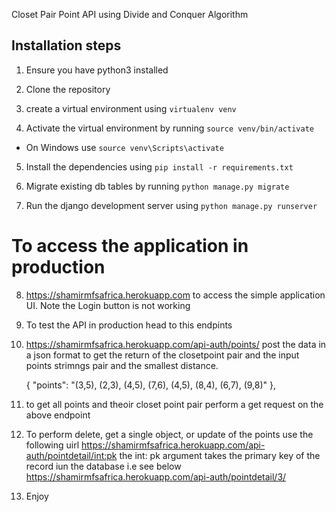 Closet Pair Point API using Divide and Conquer Algorithm

## Installation steps

1. Ensure you have python3 installed

2. Clone the repository
3. create a virtual environment using `virtualenv venv`
4. Activate the virtual environment by running `source venv/bin/activate`

- On Windows use `source venv\Scripts\activate`

5. Install the dependencies using `pip install -r requirements.txt`

6. Migrate existing db tables by running `python manage.py migrate`

7. Run the django development server using `python manage.py runserver`

# To access the application in production

8. https://shamirmfsafrica.herokuapp.com to access the simple application UI. Note the Login button is not working

9. To test the API in production head to this endpints

10. https://shamirmfsafrica.herokuapp.com/api-auth/points/ post the data in a json format to get the return of the closetpoint pair and the input points strimngs pair and the smallest distance.

    {
        "points": "(3,5), (2,3), (4,5), (7,6), (4,5), (8,4), (6,7), (9,8)"
    },
11. to get all points and theoir closet point pair perform a get request on the above endpoint

12. To perform delete, get a single object, or update of the points use the following uirl
    https://shamirmfsafrica.herokuapp.com/api-auth/pointdetail/<int:pk>  the int: pk argument takes the primary key of the record iun the database i.e see below
    https://shamirmfsafrica.herokuapp.com/api-auth/pointdetail/3/

13. Enjoy
